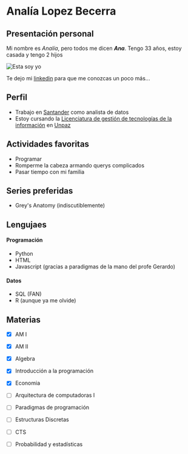 # Analía Lopez Becerra
## Presentación personal
Mi nombre es *_Analía_*, pero todos me dicen ***_Ana_***. Tengo 33 años, estoy casada y tengo 2 hijos

![Esta soy yo](https://github.com/analopbec/presentacion/blob/main/img/foto.jpg.jpeg)

Te dejo mi [linkedin](https://www.linkedin.com/in/analialopezbecerra/) para que me conozcas un poco más...



## Perfil
* Trabajo en [Santander](https://www.santander.com.a) como analista de datos 
* Estoy cursando la [Licenciatura de gestión de tecnologías de la información](https://www.unpaz.edu.ar/gestiontecnologias) en [Unpaz](https://www.unpaz.edu.ar)


 
## Actividades favoritas
* Programar
* Romperme la cabeza armando querys complicados
* Pasar tiempo con mi familia



## Series preferidas
* Grey's Anatomy (indiscutiblemente)



## Lengujaes
  #### Programación
  * Python
  * HTML
  * Javascript (gracias a paradigmas de la mano del profe Gerardo)
  #### Datos
  * SQL (FAN)
  * R (aunque ya me olvide)



## Materias
- [X] AM I
- [X] AM II
- [X] Algebra
- [X] Introducción a la programación
- [X] Economia
- [ ] Arquitectura de computadoras I
- [ ] Paradigmas de programación
- [ ] Estructuras Discretas
- [ ] CTS
- [ ] Probabilidad y estadísticas



